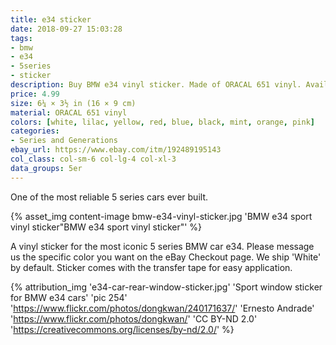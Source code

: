 ```yaml
---
title: e34 sticker
date: 2018-09-27 15:03:28
tags:
- bmw
- e34
- 5series
- sticker
description: Buy BMW e34 vinyl sticker. Made of ORACAL 651 vinyl. Available in different colors.
price: 4.99
size: 6¼ × 3½ in (16 × 9 cm)
material: ORACAL 651 vinyl
colors: [white, lilac, yellow, red, blue, black, mint, orange, pink]
categories:
- Series and Generations
ebay_url: https://www.ebay.com/itm/192489195143
col_class: col-sm-6 col-lg-4 col-xl-3
data_groups: 5er
---
```


One of the most reliable 5 series cars ever built.

<!-- more -->
{% asset_img content-image bmw-e34-vinyl-sticker.jpg 'BMW e34 sport vinyl sticker"BMW e34 sport vinyl sticker"' %}

A vinyl sticker for the most iconic 5 series BMW car e34. Please message us the specific color you want on the eBay Checkout page. We ship 'White' by default. Sticker comes with the transfer tape for easy application.

{% attribution_img
  'e34-car-rear-window-sticker.jpg'
  'Sport window sticker for BMW e34 cars'
  'pic 254'
  'https://www.flickr.com/photos/dongkwan/240171637/'
  'Ernesto Andrade'
  'https://www.flickr.com/photos/dongkwan/'
  'CC BY-ND 2.0'
  'https://creativecommons.org/licenses/by-nd/2.0/'
%}
